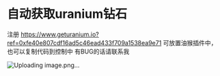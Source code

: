 # 自动获取uranium钻石
注册 https://www.geturanium.io?ref=0xfe40e807cdf16ad5c46ead433f709a1538ea9e71
可放置油猴插件中，也可以复制代码到控制中
有BUG的话请联系我

![Uploading image.png…]()
